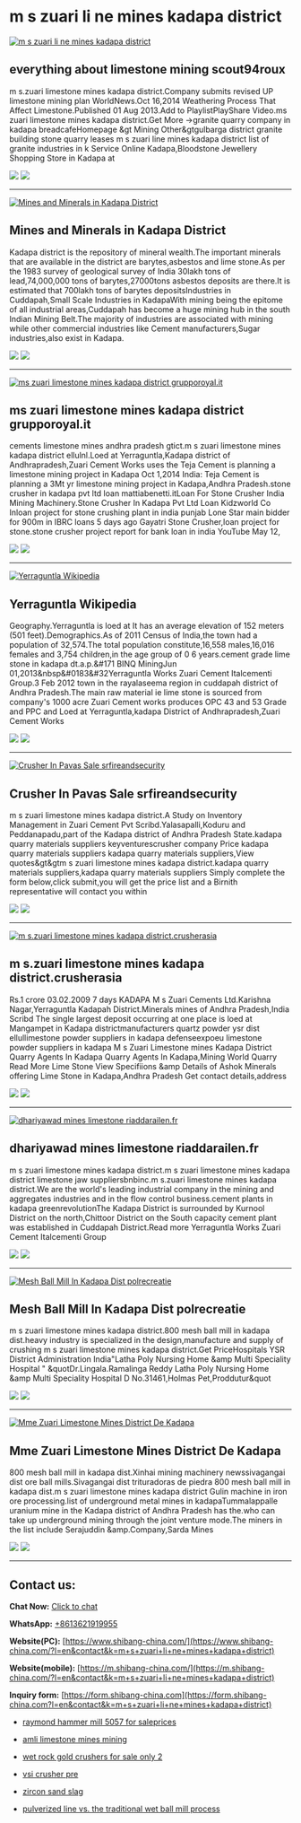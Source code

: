 # m s zuari li ne mines kadapa district

<a href="https://swt.shibang-china.com/?l=en&img&k=m+s+zuari+li+ne+mines+kadapa+district" target="_blank">![m s zuari li ne mines kadapa district](http://static.shibang-china.com/all-800x300/570.jpg)</a>

## everything about limestone mining scout94roux
m s.zuari limestone mines kadapa district.Company submits revised UP limestone mining plan WorldNews.Oct 16,2014 Weathering Process That Affect Limestone.Published 01 Aug 2013.Add to PlaylistPlayShare Video.ms zuari limestone mines kadapa district.Get More →granite quarry company in kadapa breadcafeHomepage &gt Mining Other&gtgulbarga district granite building stone quarry leases m s zuari line mines kadapa district list of granite industries in k Service Online Kadapa,Bloodstone Jewellery Shopping Store in Kadapa at


<a href="https://whatsapp.shibangsoft.com/WhatsApp.php" target="_blank" title="WhatsApp">![](http://static.shibang-china.com/icon/whatsapp.png)</a> <a href="https://swt.shibang-china.com/?l=en&icon&k=m+s+zuari+li+ne+mines+kadapa+district" target="_blank">![](http://static.shibang-china.com/icon/chat-en.png)</a>

---

<a href="https://swt.shibang-china.com/?l=en&img&k=m+s+zuari+li+ne+mines+kadapa+district" target="_blank">![Mines and Minerals in Kadapa District](http://static.shibang-china.com/all-800x300/634.jpg)</a>

## Mines and Minerals in Kadapa District
Kadapa district is the repository of mineral wealth.The important minerals that are available in the district are barytes,asbestos and lime stone.As per the 1983 survey of geological survey of India 30lakh tons of lead,74,000,000 tons of barytes,27000tons asbestos deposits are there.It is estimated that 700lakh tons of barytes depositsIndustries in Cuddapah,Small Scale Industries in KadapaWith mining being the epitome of all industrial areas,Cuddapah has become a huge mining hub in the south Indian Mining Belt.The majority of industries are associated with mining while other commercial industries like Cement manufacturers,Sugar industries,also exist in Kadapa.


<a href="https://whatsapp.shibangsoft.com/WhatsApp.php" target="_blank" title="WhatsApp">![](http://static.shibang-china.com/icon/whatsapp.png)</a> <a href="https://swt.shibang-china.com/?l=en&icon&k=m+s+zuari+li+ne+mines+kadapa+district" target="_blank">![](http://static.shibang-china.com/icon/chat-en.png)</a>

---

<a href="https://swt.shibang-china.com/?l=en&img&k=m+s+zuari+li+ne+mines+kadapa+district" target="_blank">![ms zuari limestone mines kadapa district grupporoyal.it](http://static.shibang-china.com/all-800x300/271.jpg)</a>

## ms zuari limestone mines kadapa district grupporoyal.it
cements limestone mines andhra pradesh gtict.m s zuari limestone mines kadapa district ellulnl.Loed at Yerraguntla,Kadapa district of Andhrapradesh,Zuari Cement Works uses the Teja Cement is planning a limestone mining project in Kadapa Oct 1,2014 India: Teja Cement is planning a 3Mt yr limestone mining project in Kadapa,Andhra Pradesh.stone crusher in kadapa pvt ltd loan mattiabenetti.itLoan For Stone Crusher India Mining Machinery.Stone Crusher In Kadapa Pvt Ltd Loan Kidzworld Co Inloan project for stone crushing plant in india punjab Lone Star main bidder for 900m in IBRC loans 5 days ago Gayatri Stone Crusher,loan project for stone.stone crusher project report for bank loan in india YouTube May 12,


<a href="https://whatsapp.shibangsoft.com/WhatsApp.php" target="_blank" title="WhatsApp">![](http://static.shibang-china.com/icon/whatsapp.png)</a> <a href="https://swt.shibang-china.com/?l=en&icon&k=m+s+zuari+li+ne+mines+kadapa+district" target="_blank">![](http://static.shibang-china.com/icon/chat-en.png)</a>

---

<a href="https://swt.shibang-china.com/?l=en&img&k=m+s+zuari+li+ne+mines+kadapa+district" target="_blank">![Yerraguntla Wikipedia](http://static.shibang-china.com/all-800x300/257.jpg)</a>

## Yerraguntla Wikipedia
Geography.Yerraguntla is loed at It has an average elevation of 152 meters (501 feet).Demographics.As of 2011 Census of India,the town had a population of 32,574.The total population constitute,16,558 males,16,016 females and 3,754 children,in the age group of 0 6 years.cement grade lime stone in kadapa dt.a.p.&#171 BINQ MiningJun 01,2013&nbsp&#0183&#32Yerraguntla Works Zuari Cement Italcementi Group.3 Feb 2012 town in the rayalaseema region in cuddapah district of Andhra Pradesh.The main raw material ie lime stone is sourced from company's 1000 acre Zuari Cement works produces OPC 43 and 53 Grade and PPC and Loed at Yerraguntla,kadapa District of Andhrapradesh,Zuari Cement Works


<a href="https://whatsapp.shibangsoft.com/WhatsApp.php" target="_blank" title="WhatsApp">![](http://static.shibang-china.com/icon/whatsapp.png)</a> <a href="https://swt.shibang-china.com/?l=en&icon&k=m+s+zuari+li+ne+mines+kadapa+district" target="_blank">![](http://static.shibang-china.com/icon/chat-en.png)</a>

---

<a href="https://swt.shibang-china.com/?l=en&img&k=m+s+zuari+li+ne+mines+kadapa+district" target="_blank">![Crusher In Pavas Sale srfireandsecurity](http://static.shibang-china.com/all-800x300/126.jpg)</a>

## Crusher In Pavas Sale srfireandsecurity
m s zuari limestone mines kadapa district.A Study on Inventory Management in Zuari Cement Pvt Scribd.Yalasapalli,Koduru and Peddanapadu,part of the Kadapa district of Andhra Pradesh State.kadapa quarry materials suppliers keyventurescrusher company Price kadapa quarry materials suppliers kadapa quarry materials suppliers,View quotes&gt&gtm s zuari limestone mines kadapa district.kadapa quarry materials suppliers,kadapa quarry materials suppliers Simply complete the form below,click submit,you will get the price list and a Birnith representative will contact you within


<a href="https://whatsapp.shibangsoft.com/WhatsApp.php" target="_blank" title="WhatsApp">![](http://static.shibang-china.com/icon/whatsapp.png)</a> <a href="https://swt.shibang-china.com/?l=en&icon&k=m+s+zuari+li+ne+mines+kadapa+district" target="_blank">![](http://static.shibang-china.com/icon/chat-en.png)</a>

---

<a href="https://swt.shibang-china.com/?l=en&img&k=m+s+zuari+li+ne+mines+kadapa+district" target="_blank">![m s.zuari limestone mines kadapa district.crusherasia](http://static.shibang-china.com/all-800x300/1051.jpg)</a>

## m s.zuari limestone mines kadapa district.crusherasia
Rs.1 crore 03.02.2009 7 days KADAPA M s Zuari Cements Ltd.Karishna Nagar,Yerraguntla Kadapah District.Minerals mines of Andhra Pradesh,India Scribd The single largest deposit occurring at one place is loed at Mangampet in Kadapa districtmanufacturers quartz powder ysr dist ellullimestone powder suppliers in kadapa defenseexpoeu limestone powder suppliers in kadapa M s Zuari Limestone mines Kadapa District Quarry Agents In Kadapa Quarry Agents In Kadapa,Mining World Quarry Read More Lime Stone View Specifiions &amp Details of Ashok Minerals offering Lime Stone in Kadapa,Andhra Pradesh Get contact details,address


<a href="https://whatsapp.shibangsoft.com/WhatsApp.php" target="_blank" title="WhatsApp">![](http://static.shibang-china.com/icon/whatsapp.png)</a> <a href="https://swt.shibang-china.com/?l=en&icon&k=m+s+zuari+li+ne+mines+kadapa+district" target="_blank">![](http://static.shibang-china.com/icon/chat-en.png)</a>

---

<a href="https://swt.shibang-china.com/?l=en&img&k=m+s+zuari+li+ne+mines+kadapa+district" target="_blank">![dhariyawad mines limestone riaddarailen.fr](http://static.shibang-china.com/all-800x300/1456.jpg)</a>

## dhariyawad mines limestone riaddarailen.fr
m s zuari limestone mines kadapa district.m s zuari limestone mines kadapa district limestone jaw suppliersbnbinc.m s.zuari limestone mines kadapa district.We are the world's leading industrial company in the mining and aggregates industries and in the flow control business.cement plants in kadapa greenrevolutionThe Kadapa District is surrounded by Kurnool District on the north,Chittoor District on the South capacity cement plant was established in Cuddapah District.Read more Yerraguntla Works Zuari Cement Italcementi Group


<a href="https://whatsapp.shibangsoft.com/WhatsApp.php" target="_blank" title="WhatsApp">![](http://static.shibang-china.com/icon/whatsapp.png)</a> <a href="https://swt.shibang-china.com/?l=en&icon&k=m+s+zuari+li+ne+mines+kadapa+district" target="_blank">![](http://static.shibang-china.com/icon/chat-en.png)</a>

---

<a href="https://swt.shibang-china.com/?l=en&img&k=m+s+zuari+li+ne+mines+kadapa+district" target="_blank">![Mesh Ball Mill In Kadapa Dist polrecreatie](http://static.shibang-china.com/all-800x300/1396.jpg)</a>

## Mesh Ball Mill In Kadapa Dist polrecreatie
m s zuari limestone mines kadapa district.800 mesh ball mill in kadapa dist.heavy industry is specialized in the design,manufacture and supply of crushing m s zuari limestone mines kadapa district.Get PriceHospitals YSR District Administration India"Latha Poly Nursing Home &amp Multi Speciality Hospital " &quotDr.Lingala.Ramalinga Reddy Latha Poly Nursing Home &amp Multi Speciality Hospital D No.31461,Holmas Pet,Proddutur&quot


<a href="https://whatsapp.shibangsoft.com/WhatsApp.php" target="_blank" title="WhatsApp">![](http://static.shibang-china.com/icon/whatsapp.png)</a> <a href="https://swt.shibang-china.com/?l=en&icon&k=m+s+zuari+li+ne+mines+kadapa+district" target="_blank">![](http://static.shibang-china.com/icon/chat-en.png)</a>

---

<a href="https://swt.shibang-china.com/?l=en&img&k=m+s+zuari+li+ne+mines+kadapa+district" target="_blank">![Mme Zuari Limestone Mines District De Kadapa](http://static.shibang-china.com/all-800x300/577.jpg)</a>

## Mme Zuari Limestone Mines District De Kadapa
800 mesh ball mill in kadapa dist.Xinhai mining machinery newssivagangai dist ore ball mills.Sivagangai dist trituradoras de piedra 800 mesh ball mill in kadapa dist.m s zuari limestone mines kadapa district Gulin machine in iron ore processing.list of underground metal mines in kadapaTummalappalle uranium mine in the Kadapa district of Andhra Pradesh has the.who can take up underground mining through the joint venture mode.The miners in the list include Serajuddin &amp.Company,Sarda Mines


<a href="https://whatsapp.shibangsoft.com/WhatsApp.php" target="_blank" title="WhatsApp">![](http://static.shibang-china.com/icon/whatsapp.png)</a> <a href="https://swt.shibang-china.com/?l=en&icon&k=m+s+zuari+li+ne+mines+kadapa+district" target="_blank">![](http://static.shibang-china.com/icon/chat-en.png)</a>

---
## Contact us:

**Chat Now:** [Click to chat](https://swt.shibang-china.com?l=en&contact&k=m+s+zuari+li+ne+mines+kadapa+district)

**WhatsApp:**  [+8613621919955](https://whatsapp.shibangsoft.com/WhatsApp.php)

**Website(PC):** [https://www.shibang-china.com/](https://www.shibang-china.com/?l=en&contact&k=m+s+zuari+li+ne+mines+kadapa+district)

**Website(mobile):** [https://m.shibang-china.com/](https://m.shibang-china.com/?l=en&contact&k=m+s+zuari+li+ne+mines+kadapa+district)

**Inquiry form:** [https://form.shibang-china.com](https://form.shibang-china.com?l=en&contact&k=m+s+zuari+li+ne+mines+kadapa+district)

* [raymond hammer mill 5057 for saleprices](../122/raymond%20hammer%20mill%205057%20for%20saleprices.md)

* [amli limestone mines mining](../121/amli%20limestone%20mines%20mining.md)

* [wet rock gold crushers for sale only 2](../111/wet%20rock%20gold%20crushers%20for%20sale%20only%202.md)

* [vsi crusher pre](../118/vsi%20crusher%20pre.md)

* [zircon sand slag](../114/zircon%20sand%20slag.md)

* [pulverized line vs. the traditional wet ball mill process](../122/pulverized%20line%20vs.%20the%20traditional%20wet%20ball%20mill%20process.md)